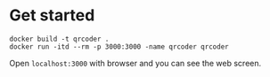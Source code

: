 # Get started

```
docker build -t qrcoder .
docker run -itd --rm -p 3000:3000 -name qrcoder qrcoder
```

Open `localhost:3000` with browser and you can see the web screen.
